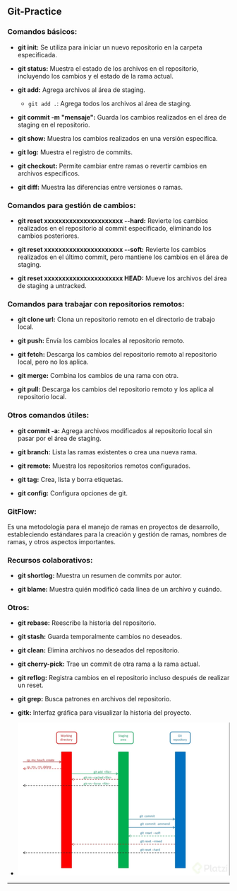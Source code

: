 ## Git-Practice

### Comandos básicos:

- **git init:** Se utiliza para iniciar un nuevo repositorio en la carpeta especificada.
  
- **git status:** Muestra el estado de los archivos en el repositorio, incluyendo los cambios y el estado de la rama actual.

- **git add:** Agrega archivos al área de staging.
  - `git add .`: Agrega todos los archivos al área de staging.

- **git commit -m "mensaje":** Guarda los cambios realizados en el área de staging en el repositorio.
  
- **git show:** Muestra los cambios realizados en una versión específica.

- **git log:** Muestra el registro de commits.

- **git checkout:** Permite cambiar entre ramas o revertir cambios en archivos específicos.

- **git diff:** Muestra las diferencias entre versiones o ramas.

### Comandos para gestión de cambios:

- **git reset xxxxxxxxxxxxxxxxxxxxxx --hard:** Revierte los cambios realizados en el repositorio al commit especificado, eliminando los cambios posteriores.
  
- **git reset xxxxxxxxxxxxxxxxxxxxxx --soft:** Revierte los cambios realizados en el último commit, pero mantiene los cambios en el área de staging.

- **git reset xxxxxxxxxxxxxxxxxxxxxx HEAD:** Mueve los archivos del área de staging a untracked.

### Comandos para trabajar con repositorios remotos:

- **git clone url:** Clona un repositorio remoto en el directorio de trabajo local.
  
- **git push:** Envía los cambios locales al repositorio remoto.

- **git fetch:** Descarga los cambios del repositorio remoto al repositorio local, pero no los aplica.

- **git merge:** Combina los cambios de una rama con otra.

- **git pull:** Descarga los cambios del repositorio remoto y los aplica al repositorio local.

### Otros comandos útiles:

- **git commit -a:** Agrega archivos modificados al repositorio local sin pasar por el área de staging.

- **git branch:** Lista las ramas existentes o crea una nueva rama.

- **git remote:** Muestra los repositorios remotos configurados.

- **git tag:** Crea, lista y borra etiquetas.

- **git config:** Configura opciones de git.

### GitFlow:

Es una metodología para el manejo de ramas en proyectos de desarrollo, estableciendo estándares para la creación y gestión de ramas, nombres de ramas, y otros aspectos importantes.

### Recursos colaborativos:

- **git shortlog:** Muestra un resumen de commits por autor.

- **git blame:** Muestra quién modificó cada línea de un archivo y cuándo.

### Otros:

- **git rebase:** Reescribe la historia del repositorio.
  
- **git stash:** Guarda temporalmente cambios no deseados.
  
- **git clean:** Elimina archivos no deseados del repositorio.
  
- **git cherry-pick:** Trae un commit de otra rama a la rama actual.
  
- **git reflog:** Registra cambios en el repositorio incluso después de realizar un reset.

- **git grep:** Busca patrones en archivos del repositorio.

- **gitk:** Interfaz gráfica para visualizar la historia del proyecto.
- ![Estados de Git](https://github.com/Aron6625/Git-Practice-/blob/main/estados-git-0acb84f7-5080-4098-99d9-59012a3b8e86.png)

---
